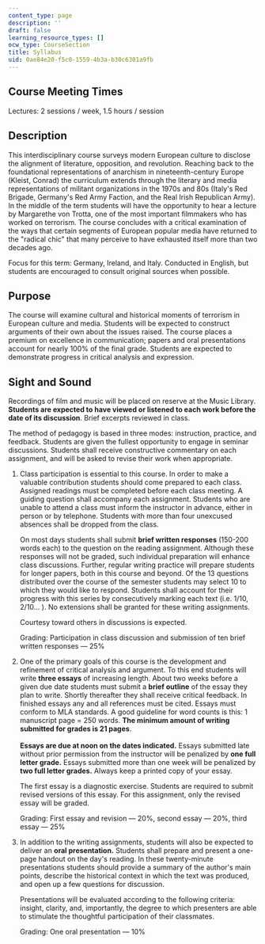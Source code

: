 ```yaml
---
content_type: page
description: ''
draft: false
learning_resource_types: []
ocw_type: CourseSection
title: Syllabus
uid: 0ae84e20-f5c0-1559-4b3a-b30c6301a9fb
---
```

## Course Meeting Times

Lectures: 2 sessions / week, 1.5 hours / session

## Description

This interdisciplinary course surveys modern European culture to disclose the alignment of literature, opposition, and revolution. Reaching back to the foundational representations of anarchism in nineteenth-century Europe (Kleist, Conrad) the curriculum extends through the literary and media representations of militant organizations in the 1970s and 80s (Italy's Red Brigade, Germany's Red Army Faction, and the Real Irish Republican Army). In the middle of the term students will have the opportunity to hear a lecture by Margarethe von Trotta, one of the most important filmmakers who has worked on terrorism. The course concludes with a critical examination of the ways that certain segments of European popular media have returned to the "radical chic" that many perceive to have exhausted itself more than two decades ago.

Focus for this term: Germany, Ireland, and Italy. Conducted in English, but students are encouraged to consult original sources when possible.

## Purpose

The course will examine cultural and historical moments of terrorism in European culture and media. Students will be expected to construct arguments of their own about the issues raised. The course places a premium on excellence in communication; papers and oral presentations account for nearly 100% of the final grade. Students are expected to demonstrate progress in critical analysis and expression.

## Sight and Sound

Recordings of film and music will be placed on reserve at the Music Library. **Students are expected to have viewed or listened to each work before the date of its discussion**. Brief excerpts reviewed in class.

The method of pedagogy is based in three modes: instruction, practice, and feedback. Students are given the fullest opportunity to engage in seminar discussions. Students shall receive constructive commentary on each assignment, and will be asked to revise their work when appropriate.

1. Class participation is essential to this course. In order to make a valuable contribution students should come prepared to each class. Assigned readings must be completed before each class meeting. A guiding question shall accompany each assignment. Students who are unable to attend a class must inform the instructor in advance, either in person or by telephone. Students with more than four unexcused absences shall be dropped from the class.   
      
    On most days students shall submit **brief written responses** (150-200 words each) to the question on the reading assignment. Although these responses will not be graded, such individual preparation will enhance class discussions. Further, regular writing practice will prepare students for longer papers, both in this course and beyond. Of the 13 questions distributed over the course of the semester students may select 10 to which they would like to respond. Students shall account for their progress with this series by consecutively marking each text (i.e. 1/10, 2/10… ). No extensions shall be granted for these writing assignments.   
      
    Courtesy toward others in discussions is expected.   
      
    Grading: Participation in class discussion and submission of ten brief written responses — 25%
2. One of the primary goals of this course is the development and refinement of critical analysis and argument. To this end students will write **three essays** of increasing length. About two weeks before a given due date students must submit a **brief outline** of the essay they plan to write. Shortly thereafter they shall receive critical feedback. In finished essays any and all references must be cited. Essays must conform to MLA standards. A good guideline for word counts is this: 1 manuscript page = 250 words. **The minimum amount of writing submitted for grades is 21 pages**.   
       
    **Essays are due at noon on the dates indicated.** Essays submitted late without prior permission from the instructor will be penalized by **one full letter grade.** Essays submitted more than one week will be penalized by **two full letter grades.** Always keep a printed copy of your essay.   
      
    The first essay is a diagnostic exercise. Students are required to submit revised versions of this essay. For this assignment, only the revised essay will be graded.   
      
    Grading: First essay and revision — 20%, second essay — 20%, third essay — 25%
3. In addition to the writing assignments, students will also be expected to deliver an **oral presentation.** Students shall prepare and present a one-page handout on the day's reading. In these twenty-minute presentations students should provide a summary of the author's main points, describe the historical context in which the text was produced, and open up a few questions for discussion.   
      
    Presentations will be evaluated according to the following criteria: insight, clarity, and, importantly, the degree to which presenters are able to stimulate the thoughtful participation of their classmates.   
      
    Grading: One oral presentation — 10%
